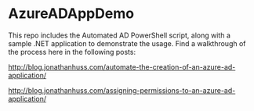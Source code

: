 # AzureADAppDemo

This repo includes the Automated AD PowerShell script, along with a sample .NET application to demonstrate the usage.  Find a walkthrough of the process here in the following posts:

http://blog.jonathanhuss.com/automate-the-creation-of-an-azure-ad-application/

http://blog.jonathanhuss.com/assigning-permissions-to-an-azure-ad-application/
